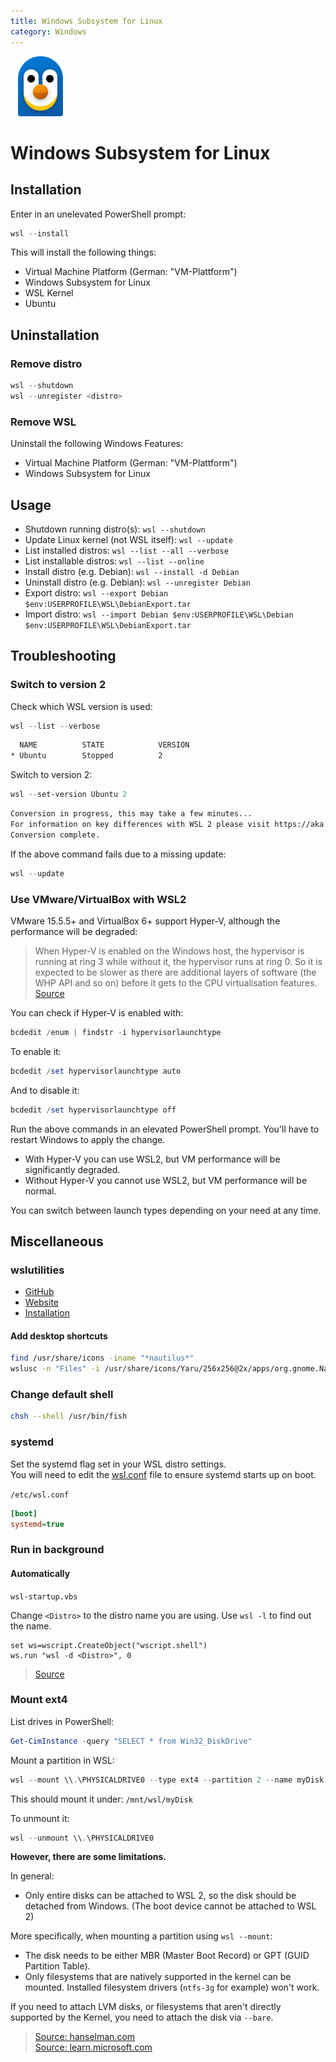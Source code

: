 ```yaml
---
title: Windows Subsystem for Linux
category: Windows
---
```


<img src="assets/wsl.png" width="96">

# Windows Subsystem for Linux

## Installation

Enter in an unelevated PowerShell prompt:  
```powershell
wsl --install
```

This will install the following things:
- Virtual Machine Platform (German: "VM-Plattform")
- Windows Subsystem for Linux
- WSL Kernel
- Ubuntu

## Uninstallation

### Remove distro

```powershell
wsl --shutdown
wsl --unregister <distro>
```

### Remove WSL

Uninstall the following Windows Features:
- Virtual Machine Platform (German: "VM-Plattform")
- Windows Subsystem for Linux

## Usage

- Shutdown running distro(s): `wsl --shutdown`
- Update Linux kernel (not WSL itself): `wsl --update`
- List installed distros: `wsl --list --all --verbose`
- List installable distros: `wsl --list --online`
- Install distro (e.g. Debian): `wsl --install -d Debian`
- Uninstall distro (e.g. Debian): `wsl --unregister Debian`
- Export distro: `wsl --export Debian $env:USERPROFILE\WSL\DebianExport.tar`
- Import distro: `wsl --import Debian $env:USERPROFILE\WSL\Debian $env:USERPROFILE\WSL\DebianExport.tar`

## Troubleshooting

### Switch to version 2

Check which WSL version is used:
```powershell
wsl --list --verbose
```
```txt
  NAME          STATE            VERSION
* Ubuntu        Stopped          2
```

Switch to version 2:
```powershell
wsl --set-version Ubuntu 2
```

```txt
Conversion in progress, this may take a few minutes...
For information on key differences with WSL 2 please visit https://aka.ms/wsl2
Conversion complete.
```

If the above command fails due to a missing update:
```powershell
wsl --update
```

### Use VMware/VirtualBox with WSL2

VMware 15.5.5+ and VirtualBox 6+ support Hyper-V, although the performance will be degraded:

> When Hyper-V is enabled on the Windows host, the hypervisor is running at ring 3 while without it, the hypervisor runs at ring 0. So it is expected to be slower as there are additional layers of software (the WHP API and so on) before it gets to the CPU virtualisation features.  
> [Source](https://communities.vmware.com/t5/VMware-Workstation-Player/Huge-performance-drop-of-VMWare-Player-guest-running-on-Windows/m-p/2808506/highlight/true#M35785)

You can check if Hyper-V is enabled with:
```powershell
bcdedit /enum | findstr -i hypervisorlaunchtype
```

To enable it:
```powershell
bcdedit /set hypervisorlaunchtype auto
```

And to disable it:
```powershell
bcdedit /set hypervisorlaunchtype off
```

Run the above commands in an elevated PowerShell prompt. You'll have to restart Windows to apply the change.

- With Hyper-V you can use WSL2, but VM performance will be significantly degraded.
- Without Hyper-V you cannot use WSL2, but VM performance will be normal.

You can switch between launch types depending on your need at any time.

## Miscellaneous

### wslutilities

- [GitHub](https://github.com/wslutilities/wslu#readme)
- [Website](https://wslutiliti.es/wslu/)
- [Installation](https://wslutiliti.es/wslu/install.html)

#### Add desktop shortcuts

```bash
find /usr/share/icons -iname "*nautilus*"
wslusc -n "Files" -i /usr/share/icons/Yaru/256x256@2x/apps/org.gnome.Nautilus.png nautilus
```

### Change default shell

```bash
chsh --shell /usr/bin/fish
```

### systemd
Set the systemd flag set in your WSL distro settings.  
You will need to edit the [wsl.conf](https://docs.microsoft.com/windows/wsl/wsl-config#wslconf) file to ensure systemd starts up on boot.

`/etc/wsl.conf`
```ini
[boot]
systemd=true
```

### Run in background

#### Automatically

`wsl-startup.vbs`

Change `<Distro>` to the distro name you are using. Use `wsl -l` to find out the name.

```vbs
set ws=wscript.CreateObject("wscript.shell")
ws.run "wsl -d <Distro>", 0
```

> [Source](https://askubuntu.com/a/1452424)

### Mount ext4

List drives in PowerShell:
```powershell
Get-CimInstance -query "SELECT * from Win32_DiskDrive"
```

Mount a partition in WSL:
```powershell
wsl --mount \\.\PHYSICALDRIVE0 --type ext4 --partition 2 --name myDisk
```

This should mount it under: `/mnt/wsl/myDisk`

To unmount it:
```powershell
wsl --unmount \\.\PHYSICALDRIVE0
```

**However, there are some limitations.**

In general:
- Only entire disks can be attached to WSL 2, so the disk should be detached from Windows. (The boot device cannot be attached to WSL 2)

More specifically, when mounting a partition using `wsl --mount`:
- The disk needs to be either MBR (Master Boot Record) or GPT (GUID Partition Table).
- Only filesystems that are natively supported in the kernel can be mounted. Installed filesystem drivers (`ntfs-3g` for example) won't work.

If you need to attach LVM disks, or filesystems that aren't directly supported by the Kernel, you need to attach the disk via `--bare`.

> [Source: hanselman.com](https://www.hanselman.com/blog/wsl2-can-now-mount-linux-ext4-disks-directly)  
> [Source: learn.microsoft.com](https://learn.microsoft.com/en-us/windows/wsl/wsl2-mount-disk)